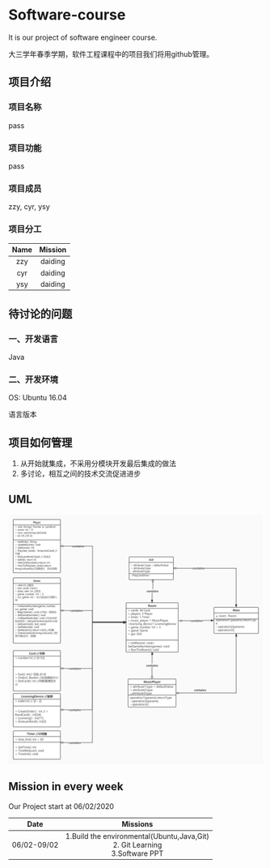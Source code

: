 # Software-course
It is our project of software engineer course.

大三学年春季学期，软件工程课程中的项目我们将用github管理。

## 项目介绍
### 项目名称
pass

### 项目功能
pass

### 项目成员
zzy, cyr, ysy

### 项目分工

| Name | Mission |
| :--: | :--: |
| zzy | daiding |
| cyr | daiding |
| ysy | daiding |

## 待讨论的问题

### 一、开发语言

Java

### 二、开发环境

OS: Ubuntu 16.04

语言版本



## 项目如何管理

1. 从开始就集成，不采用分模块开发最后集成的做法
2. 多讨论，相互之间的技术交流促进进步

## UML

<img src="Software_UML.jpg">

## Mission in every week
Our Project start at 06/02/2020

| Date | Missions |
| :--: | :--: |
| 06/02-09/02 | 1.Build the environmental(Ubuntu,Java,Git)<br>2. Git Learning<br>3.Software PPT<br> |

